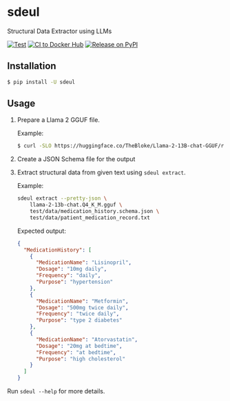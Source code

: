 sdeul
=====

Structural Data Extractor using LLMs

[![Test](https://github.com/dceoy/sdeul/actions/workflows/test.yml/badge.svg)](https://github.com/dceoy/sdeul/actions/workflows/test.yml)
[![CI to Docker Hub](https://github.com/dceoy/sdeul/actions/workflows/docker-publish.yml/badge.svg)](https://github.com/dceoy/sdeul/actions/workflows/docker-publish.yml)
[![Release on PyPI](https://github.com/dceoy/sdeul/actions/workflows/pypi-release.yml/badge.svg)](https://github.com/dceoy/sdeul/actions/workflows/pypi-release.yml)

Installation
------------

```sh
$ pip install -U sdeul
```

Usage
-----

1.  Prepare a Llama 2 GGUF file.

    Example:

    ```sh
    $ curl -SLO https://huggingface.co/TheBloke/Llama-2-13B-chat-GGUF/resolve/main/llama-2-13b-chat.Q4_K_M.gguf
    ```

2.  Create a JSON Schema file for the output

3.  Extract structural data from given text using `sdeul extract`.

    Example:

    ```sh
    sdeul extract --pretty-json \
        llama-2-13b-chat.Q4_K_M.gguf \
        test/data/medication_history.schema.json \
        test/data/patient_medication_record.txt
    ```

    Expected output:

    ```json
    {
      "MedicationHistory": [
        {
          "MedicationName": "Lisinopril",
          "Dosage": "10mg daily",
          "Frequency": "daily",
          "Purpose": "hypertension"
        },
        {
          "MedicationName": "Metformin",
          "Dosage": "500mg twice daily",
          "Frequency": "twice daily",
          "Purpose": "type 2 diabetes"
        },
        {
          "MedicationName": "Atorvastatin",
          "Dosage": "20mg at bedtime",
          "Frequency": "at bedtime",
          "Purpose": "high cholesterol"
        }
      ]
    }
    ```

Run `sdeul --help` for more details.
